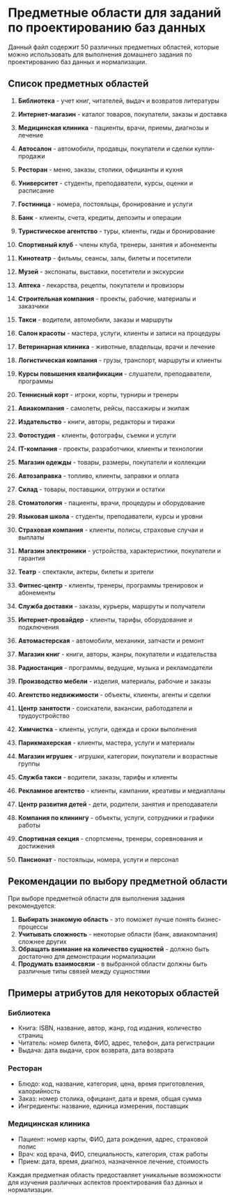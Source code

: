 # Предметные области для заданий по проектированию баз данных

Данный файл содержит 50 различных предметных областей, которые можно использовать для выполнения домашнего задания по проектированию баз данных и нормализации.

## Список предметных областей

1. **Библиотека** - учет книг, читателей, выдач и возвратов литературы
2. **Интернет-магазин** - каталог товаров, покупатели, заказы и доставка
3. **Медицинская клиника** - пациенты, врачи, приемы, диагнозы и лечение
4. **Автосалон** - автомобили, продавцы, покупатели и сделки купли-продажи
5. **Ресторан** - меню, заказы, столики, официанты и кухня
6. **Университет** - студенты, преподаватели, курсы, оценки и расписание
7. **Гостиница** - номера, постояльцы, бронирование и услуги
8. **Банк** - клиенты, счета, кредиты, депозиты и операции
9. **Туристическое агентство** - туры, клиенты, гиды и бронирование
10. **Спортивный клуб** - члены клуба, тренеры, занятия и абонементы

11. **Кинотеатр** - фильмы, сеансы, залы, билеты и посетители
12. **Музей** - экспонаты, выставки, посетители и экскурсии
13. **Аптека** - лекарства, рецепты, покупатели и провизоры
14. **Строительная компания** - проекты, рабочие, материалы и заказчики
15. **Такси** - водители, автомобили, заказы и маршруты
16. **Салон красоты** - мастера, услуги, клиенты и записи на процедуры
17. **Ветеринарная клиника** - животные, владельцы, врачи и лечение
18. **Логистическая компания** - грузы, транспорт, маршруты и клиенты
19. **Курсы повышения квалификации** - слушатели, преподаватели, программы
20. **Теннисный корт** - игроки, корты, турниры и тренеры

21. **Авиакомпания** - самолеты, рейсы, пассажиры и экипаж
22. **Издательство** - книги, авторы, редакторы и тиражи
23. **Фотостудия** - клиенты, фотографы, съемки и услуги
24. **IT-компания** - проекты, разработчики, клиенты и технологии
25. **Магазин одежды** - товары, размеры, покупатели и коллекции
26. **Автозаправка** - топливо, клиенты, заправки и оплата
27. **Склад** - товары, поставщики, отгрузки и остатки
28. **Стоматология** - пациенты, врачи, процедуры и оборудование
29. **Языковая школа** - студенты, преподаватели, курсы и уровни
30. **Страховая компания** - клиенты, полисы, страховые случаи и выплаты

31. **Магазин электроники** - устройства, характеристики, покупатели и гарантия
32. **Театр** - спектакли, актеры, билеты и зрители
33. **Фитнес-центр** - клиенты, тренеры, программы тренировок и абонементы
34. **Служба доставки** - заказы, курьеры, маршруты и получатели
35. **Интернет-провайдер** - клиенты, тарифы, оборудование и подключения
36. **Автомастерская** - автомобили, механики, запчасти и ремонт
37. **Магазин книг** - книги, авторы, жанры, покупатели и издательства
38. **Радиостанция** - программы, ведущие, музыка и рекламодатели
39. **Производство мебели** - изделия, материалы, рабочие и заказы
40. **Агентство недвижимости** - объекты, клиенты, агенты и сделки

41. **Центр занятости** - соискатели, вакансии, работодатели и трудоустройство
42. **Химчистка** - клиенты, услуги, одежда и сроки выполнения
43. **Парикмахерская** - клиенты, мастера, услуги и материалы
44. **Магазин игрушек** - игрушки, категории, покупатели и возрастные группы
45. **Служба такси** - водители, заказы, тарифы и клиенты
46. **Рекламное агентство** - клиенты, кампании, креативы и медиапланы
47. **Центр развития детей** - дети, родители, занятия и преподаватели
48. **Компания по клинингу** - объекты, услуги, сотрудники и графики работы
49. **Спортивная секция** - спортсмены, тренеры, соревнования и достижения
50. **Пансионат** - постояльцы, номера, услуги и персонал

## Рекомендации по выбору предметной области

При выборе предметной области для выполнения задания рекомендуется:

1. **Выбирать знакомую область** - это поможет лучше понять бизнес-процессы
2. **Учитывать сложность** - некоторые области (банк, авиакомпания) сложнее других
3. **Обращать внимание на количество сущностей** - должно быть достаточно для демонстрации нормализации
4. **Продумать взаимосвязи** - в выбранной области должны быть различные типы связей между сущностями

## Примеры атрибутов для некоторых областей

### Библиотека
- Книга: ISBN, название, автор, жанр, год издания, количество страниц
- Читатель: номер билета, ФИО, адрес, телефон, дата регистрации
- Выдача: дата выдачи, срок возврата, дата возврата

### Ресторан  
- Блюдо: код, название, категория, цена, время приготовления, калорийность
- Заказ: номер столика, официант, дата и время, общая сумма
- Ингредиенты: название, единица измерения, поставщик

### Медицинская клиника
- Пациент: номер карты, ФИО, дата рождения, адрес, страховой полис
- Врач: код врача, ФИО, специальность, категория, стаж работы
- Прием: дата, время, диагноз, назначенное лечение, стоимость

Каждая предметная область предоставляет уникальные возможности для изучения различных аспектов проектирования баз данных и нормализации.